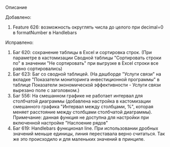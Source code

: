 Описание

Добавлено:

1. Feature 626: возможность округлять числа до целого при decimal=0 в formatNumber в Handlebars

Исправлено:

1. Баг 620: сохранение таблицы в Excel и сортировка строк. (При параметре в кастомизации Сводной таблицы "Сортировать строки по" в значении "Не сортировать" при выгрузке в Excel строки все равно сортировались)
2. Баг 623: Баг со сводной таблицей. (На дашборде "Услуги связи" на вкладке "Показатели мониторинга инвестиционной программы" в таблице Показатели экономической эффективности - Услуги связи вырезано поле с заголовком.)
3. Баг 556: На смешанном графике не работает интервал для столбчатой диаграммы (добавлена настройка в кастомизации смешанного графика "Интервал между столбцами, %", которая меняет расстояние между столбцами столбчатой диаграммы). Примечание: данная функция не доступна для настройки при включенной настройке "Наслоение рядов"
4. Баг 619: Handlebars функционал line. При использовании дробных значений меньше единицы, линия переставала верно считаться. Так же это происходило и для маленьких значений в принципе.